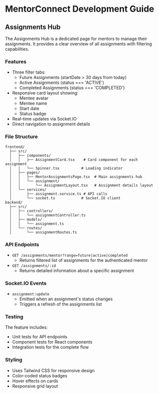 # MentorConnect Development Guide

## Assignments Hub

The Assignments Hub is a dedicated page for mentors to manage their assignments. It provides a clear overview of all assignments with filtering capabilities.

### Features

- Three filter tabs:
  - Future Assignments (startDate > 30 days from today)
  - Active Assignments (status === 'ACTIVE')
  - Completed Assignments (status === 'COMPLETED')
- Responsive card layout showing:
  - Mentee avatar
  - Mentee name
  - Start date
  - Status badge
- Real-time updates via Socket.IO
- Direct navigation to assignment details

### File Structure

```
frontend/
  ├── src/
  │   ├── components/
  │   │   ├── AssignmentCard.tsx    # Card component for each assignment
  │   │   └── Spinner.tsx          # Loading indicator
  │   ├── pages/
  │   │   ├── MentorAssignmentsPage.tsx  # Main assignments hub
  │   │   └── assignment/
  │   │       └── AssignmentLayout.tsx   # Assignment details layout
  │   └── services/
  │       ├── assignment.service.ts # API calls
  │       └── socket.ts            # Socket.IO client
backend/
  ├── src/
  │   ├── controllers/
  │   │   └── assignmentController.ts
  │   ├── models/
  │   │   └── assignment.ts
  │   └── routes/
  │       └── assignmentRoutes.ts
```

### API Endpoints

- `GET /assignments/mentor?range=future|active|completed`
  - Returns filtered list of assignments for the authenticated mentor
- `GET /assignments/:id`
  - Returns detailed information about a specific assignment

### Socket.IO Events

- `assignment:update`
  - Emitted when an assignment's status changes
  - Triggers a refresh of the assignments list

### Testing

The feature includes:
- Unit tests for API endpoints
- Component tests for React components
- Integration tests for the complete flow

### Styling

- Uses Tailwind CSS for responsive design
- Color-coded status badges
- Hover effects on cards
- Responsive grid layout 